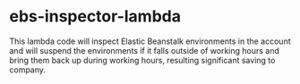 # ebs-inspector-lambda
This lambda code will inspect Elastic Beanstalk environments in the account and will suspend the environments if it falls outside of working hours and bring them back up during working hours, resulting significant saving to company.

